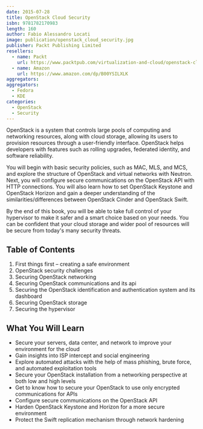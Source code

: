 ```yaml
---
date: 2015-07-28
title: OpenStack Cloud Security
isbn: 9781782170983
length: 160
author: Fabio Alessandro Locati
image: publication/openstack_cloud_security.jpg
publisher: Packt Publishing Limited
resellers:
  - name: Packt
    url: https://www.packtpub.com/virtualization-and-cloud/openstack-cloud-security
  - name: Amazon
    url: https://www.amazon.com/dp/B00YSILXLK
aggregators:
aggregators:
  - Fedora
  - KDE
categories:
  - OpenStack
  - Security
---
```


OpenStack is a system that controls large pools of computing and networking resources, along with cloud storage, allowing its users to provision resources through a user-friendly interface.
OpenStack helps developers with features such as rolling upgrades, federated identity, and software reliability.

You will begin with basic security policies, such as MAC, MLS, and MCS, and explore the structure of OpenStack and virtual networks with Neutron.
Next, you will configure secure communications on the OpenStack API with HTTP connections.
You will also learn how to set OpenStack Keystone and OpenStack Horizon and gain a deeper understanding of the similarities/differences between OpenStack Cinder and OpenStack Swift.

By the end of this book, you will be able to take full control of your hypervisor to make it safer and a smart choice based on your needs.
You can be confident that your cloud storage and wider pool of resources will be secure from today's many security threats.

## Table of Contents
1. First things first – creating a safe environment
2. OpenStack security challenges
3. Securing OpenStack networking
4. Securing OpenStack communications and its api
5. Securing the OpenStack identification and authentication system and its dashboard
6. Securing OpenStack storage
7. Securing the hypervisor

## What You Will Learn
* Secure your servers, data center, and network to improve your environment for the cloud
* Gain insights into ISP intercept and social engineering
* Explore automated attacks with the help of mass phishing, brute force, and automated exploitation tools
* Secure your OpenStack installation from a networking perspective at both low and high levels
* Get to know how to secure your OpenStack to use only encrypted communications for APIs
* Configure secure communications on the OpenStack API
* Harden OpenStack Keystone and Horizon for a more secure environment
* Protect the Swift replication mechanism through network hardening
